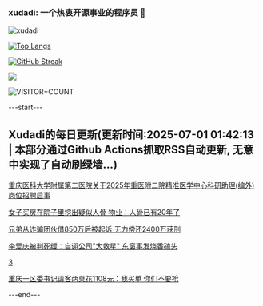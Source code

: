 ### xudadi: 一个热衷开源事业的程序员 👋

![xudadi](https://github-readme-stats-git-masterorgs-github-readme-stats-team.vercel.app/api?username=xudadi)

[![Top Langs](https://github-readme-stats.vercel.app/api/top-langs/?username=xudadi)](https://github.com/anuraghazra/github-readme-stats)

[![GitHub Streak](https://streak-stats.demolab.com?user=xudadi&locale=zh_Hans)](https://git.io/streak-stats)

![](https://raw.githubusercontent.com/xudadi/xudadi/main/assets/github-contribution-grid-snake.svg)

![VISITOR+COUNT](https://komarev.com/ghpvc/?username=xudadi&label=VISITOR+COUNT)


---start---

## Xudadi的每日更新(更新时间:2025-07-01 01:42:13 | 本部分通过Github Actions抓取RSS自动更新, 无意中实现了自动刷绿墙...)

[重庆医科大学附属第二医院关于2025年重医附二院精准医学中心科研助理(编外)岗位招聘启事](https://www.gongkaoleida.com/article/2482287)

[女子买房在院子里挖出疑似人骨 物业：人骨已有20年了](https://m.163.com/news/article/K3AAC8QM0534P59R.html)

[兄弟从诈骗团伙借850万后被起诉 无力偿还2400万获刑](https://m.163.com/news/article/K3ABGVPV0514D3UH.html)

[李爱庆被判死缓：自诩公司"大救星" 东窗事发烧香磕头](https://m.163.com/news/article/K3A8SNOD051492T3.html)

[3](https://m.163.com/touch/news/sub/domestic)

[重庆一区委书记请客两桌花1108元：我买单 你们不要抢](https://m.163.com/news/article/K3A7PTIC0512B07B.html)

---end---
